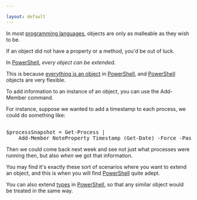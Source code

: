 ```yaml
---

layout: default
---
```


In most [programming languages](/Languages/Programming-Languages), objects are only as malleable as they wish to be.

If an object did not have a property or a method, you'd be out of luck.

In [PowerShell](/PowerShell), _every object can be extended_.

This is because [everything is an object](/PowerShell/Concepts/Everything-Is-An-Object) in [PowerShell](/PowerShell), and [PowerShell](/PowerShell) objects are very flexible.

To add information to an instance of an object, you can use the Add-Member command.

For instance, suppose we wanted to add a timestamp to each process, we could do something like:

<pre><br/><span class='Warning'>$processSnapshot</span>&nbsp;<span class='Magenta'>=</span>&nbsp;<span class='Warning'>Get-Process</span>&nbsp;<span class='Magenta'>|</span>&nbsp;<br/>&nbsp;&nbsp;&nbsp;&nbsp;<span class='Warning'>Add-Member</span>&nbsp;<span class='Verbose'>NoteProperty</span>&nbsp;<span class='Verbose'>Timestamp</span>&nbsp;<span class='Magenta'>(</span><span class='Warning'>Get-Date</span><span class='Magenta'>)</span>&nbsp;<span class='Magenta'>-Force</span>&nbsp;<span class='Magenta'>-Passthru</span><br/></pre>

Then we could come back next week and see not just what processes were running then, but also _when_ we got that information.

You may find it's exactly these sort of scenarios where you want to extend an object, and this is when you will find [PowerShell](/PowerShell) quite adept.

You can also extend [types](/PowerShell/Types) in [PowerShell](/PowerShell), so that any similar object would be treated in the same way.
